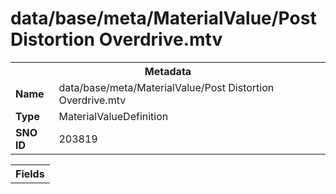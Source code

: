 <h1>data/base/meta/MaterialValue/Post Distortion Overdrive.mtv</h1><table><tr><th colspan="100%">Metadata</th></tr><tr><td><b>Name</b></td><td>data/base/meta/MaterialValue/Post Distortion Overdrive.mtv</td></tr><tr><td><b>Type</b></td><td>MaterialValueDefinition</td></tr><tr><td><b>SNO ID</b></td><td>203819</td></tr></table>

<table><tr><th colspan="100%">Fields</th></tr></table>

